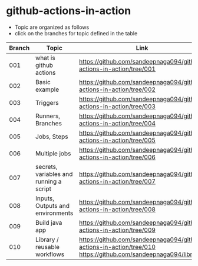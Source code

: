 # github-actions-in-action
- Topic are organized as follows
- click on the branches for topic defined in the table <br/>

| Branch    | Topic | Link |
| -------- | ------- |------- |
| 001  | what is github actions    | https://github.com/sandeepnaga094/github-actions-in-action/tree/001 |
| 002 | Basic example     | https://github.com/sandeepnaga094/github-actions-in-action/tree/002 |
| 003    | Triggers    | https://github.com/sandeepnaga094/github-actions-in-action/tree/003 |
| 004 | Runners, Branches | https://github.com/sandeepnaga094/github-actions-in-action/tree/004 |
| 005 | Jobs, Steps | https://github.com/sandeepnaga094/github-actions-in-action/tree/005 |
| 006 | Multiple jobs | https://github.com/sandeepnaga094/github-actions-in-action/tree/006 |
| 007 | secrets, variables and running a script | https://github.com/sandeepnaga094/github-actions-in-action/tree/007 |
| 008 | Inputs, Outputs and environments | https://github.com/sandeepnaga094/github-actions-in-action/tree/008 |
| 009 | Build java app | https://github.com/sandeepnaga094/github-actions-in-action/tree/009 |
| 010 | Library / reusable workflows | https://github.com/sandeepnaga094/github-actions-in-action/tree/010 <br/> https://github.com/sandeepnaga094/library <br/>|
